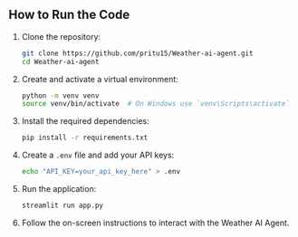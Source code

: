 ## How to Run the Code

1. Clone the repository:
    ```bash
    git clone https://github.com/pritu15/Weather-ai-agent.git
    cd Weather-ai-agent
    ```

2. Create and activate a virtual environment:
    ```bash
    python -m venv venv
    source venv/bin/activate  # On Windows use `venv\Scripts\activate`
    ```

3. Install the required dependencies:
    ```bash
    pip install -r requirements.txt
    ```

4. Create a `.env` file and add your API keys:
    ```bash
    echo "API_KEY=your_api_key_here" > .env
    ```

5. Run the application:
    ```bash
    streamlit run app.py
    ```

6. Follow the on-screen instructions to interact with the Weather AI Agent.
